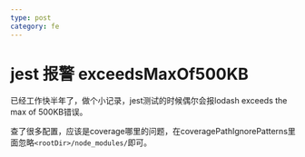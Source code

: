 ```yaml
---
type: post
category: fe
---
```

# jest 报警 exceedsMaxOf500KB

已经工作快半年了，做个小记录，jest测试的时候偶尔会报lodash exceeds the max of 500KB错误。

查了很多配置，应该是coverage哪里的问题，在coveragePathIgnorePatterns里面忽略```<rootDir>/node_modules/```即可。 